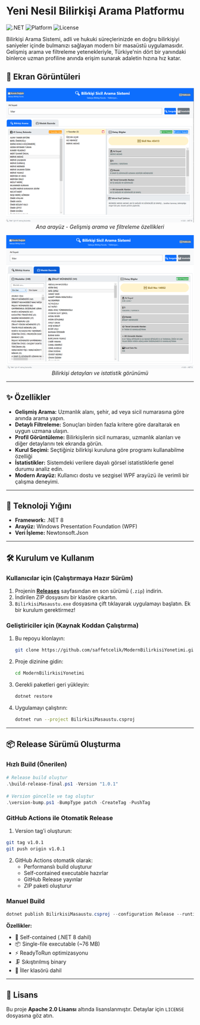 # Yeni Nesil Bilirkişi Arama Platformu

![.NET](https://img.shields.io/badge/.NET-8.0-blueviolet) ![Platform](https://img.shields.io/badge/Platform-Windows-blue) ![License](https://img.shields.io/badge/License-Apache%202.0-yellowgreen)

Bilirkişi Arama  Sistemi, adli ve hukuki süreçlerinizde en doğru bilirkişiyi saniyeler içinde bulmanızı sağlayan modern bir masaüstü uygulamasıdır. Gelişmiş arama ve filtreleme yetenekleriyle, Türkiye'nin dört bir yanındaki binlerce uzman profiline anında erişim sunarak adaletin hızına hız katar.

## 📸 Ekran Görüntüleri

<div align="center">

![Ana Arayüz](./iller/ss1.png)
*Ana arayüz - Gelişmiş arama ve filtreleme özellikleri*

![Detaylı Görünüm](./iller/ss2.png)
*Bilirkişi detayları ve istatistik görünümü*

</div>

---

## ✨ Özellikler

- **Gelişmiş Arama:** Uzmanlık alanı, şehir, ad veya sicil numarasına göre anında arama yapın.
- **Detaylı Filtreleme:** Sonuçları birden fazla kritere göre daraltarak en uygun uzmana ulaşın.
- **Profil Görüntüleme:** Bilirkişilerin sicil numarası, uzmanlık alanları ve diğer detaylarını tek ekranda görün.
- **Kurul Seçimi:**  Seçtiğiniz bilirkişi kuruluna göre programı kullanabilme özelliği
- **İstatistikler:** Sistemdeki verilere dayalı görsel istatistiklerle genel durumu analiz edin.
- **Modern Arayüz:** Kullanıcı dostu ve sezgisel WPF arayüzü ile verimli bir çalışma deneyimi.

---

## 🚀 Teknoloji Yığını

- **Framework:** .NET 8
- **Arayüz:** Windows Presentation Foundation (WPF)
- **Veri İşleme:** Newtonsoft.Json

---

## 🛠️ Kurulum ve Kullanım

### Kullanıcılar için (Çalıştırmaya Hazır Sürüm)

1.  Projenin **[Releases](https://github.com/saffetcelik/ModernBilirkisiYonetimi/releases)** sayfasından en son sürümü (`.zip`) indirin.
2.  İndirilen ZIP dosyasını bir klasöre çıkartın.
3.  `BilirkisiMasaustu.exe` dosyasına çift tıklayarak uygulamayı başlatın. Ek bir kurulum gerektirmez!

### Geliştiriciler için (Kaynak Koddan Çalıştırma)

1.  Bu repoyu klonlayın:
    ```sh
    git clone https://github.com/saffetcelik/ModernBilirkisiYonetimi.git
    ```
2.  Proje dizinine gidin:
    ```sh
    cd ModernBilirkisiYonetimi
    ```
3.  Gerekli paketleri geri yükleyin:
    ```sh
    dotnet restore
    ```
4.  Uygulamayı çalıştırın:
    ```sh
    dotnet run --project BilirkisiMasaustu.csproj
    ```

---

## 📦 Release Sürümü Oluşturma

### Hızlı Build (Önerilen)
```powershell
# Release build oluştur
.\build-release-final.ps1 -Version "1.0.1"

# Version güncelle ve tag oluştur
.\version-bump.ps1 -BumpType patch -CreateTag -PushTag
```

### GitHub Actions ile Otomatik Release
1. Version tag'i oluşturun:
```bash
git tag v1.0.1
git push origin v1.0.1
```

2. GitHub Actions otomatik olarak:
   - Performanslı build oluşturur
   - Self-contained executable hazırlar
   - GitHub Release yayınlar
   - ZIP paketi oluşturur

### Manuel Build
```powershell
dotnet publish BilirkisiMasaustu.csproj --configuration Release --runtime win-x64 --self-contained true --output ./release
```

**Özellikler:**
- 🚀 Self-contained (.NET 8 dahil)
- 📦 Single-file executable (~76 MB)
- ⚡ ReadyToRun optimizasyonu
- 🗜️ Sıkıştırılmış binary
- 📁 İller klasörü dahil

---

## 📄 Lisans

Bu proje **Apache 2.0 Lisansı** altında lisanslanmıştır. Detaylar için `LICENSE` dosyasına göz atın.
